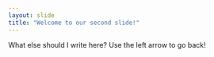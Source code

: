 ```yaml
---
layout: slide
title: "Welcome to our second slide!"
---
```

What else should I write here?
Use the left arrow to go back!

